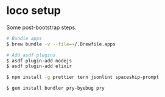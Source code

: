 # loco setup

Some post-bootstrap steps.

```sh
# Bundle apps
$ brew bundle -v --file=~/.Brewfile.apps

# Add asdf plugins
$ asdf plugin-add nodejs
$ asdf plugin-add elixir

$ npm install -g prettier tern jsonlint spaceship-prompt

$ gem install bundler pry-byebug pry
```
